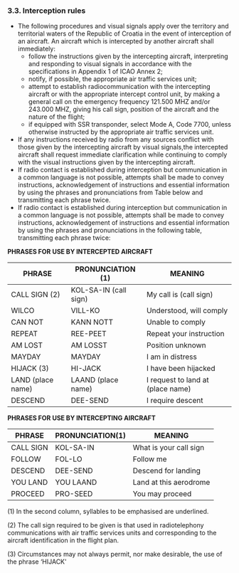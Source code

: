 ### 3.3. **Interception rules**

- The following procedures and visual signals apply over the territory and territorial waters of the Republic of Croatia in the event of interception of an aircraft. An aircraft which is intercepted by another aircraft shall immediately:
  - follow the instructions given by the intercepting aircraft, interpreting and responding to visual signals in accordance with the specifications in Appendix 1 of ICAO Annex 2;
  - notify, if possible, the appropriate air traffic services unit;
  - attempt to establish radiocommunication with the intercepting aircraft or with the appropriate intercept control unit, by making a general call on the emergency frequency 121.500 MHZ and/or 243.000 MHZ, giving his call sign, position of the aircraft and the nature of the flight;
  - if equipped with SSR transponder, select Mode A, Code 7700, unless otherwise instructed by the appropriate air traffic services unit.
- If any instructions received by radio from any sources conflict with those given by the intercepting aircraft by visual signals,the intercepted aircraft shall request immediate clarification while continuing  to comply with the visual instructions given by  the intercepting aircraft.
- If radio contact is established during interception but communication in a common language is not possible, attempts shall be made to convey instructions, acknowledgement of instructions and essential information by using the phrases and pronunciations from Table below and transmitting each phrase twice.
- If radio contact is established during interception but communication in a common language is not possible, attempts shall be made to convey instructions, acknowledgement of instructions and essential information by using the phrases and pronunciations in the following table, transmitting each phrase twice:

**PHRASES FOR USE BY INTERCEPTED AIRCRAFT**

| PHRASE            | PRONUNCIATION (1)     | MEANING                           |
| ----------------- | --------------------- | --------------------------------- |
| CALL SIGN (2)     | KOL-SA-IN (call sign) | My call is (call sign)            |
| WILCO             | VILL-KO               | Understood, will comply           |
| CAN NOT           | KANN NOTT             | Unable to comply                  |
| REPEAT            | REE-PEET              | Repeat your instruction           |
| AM LOST           | AM LOSST              | Position unknown                  |
| MAYDAY            | MAYDAY                | I am in distress                  |
| HIJACK (3)        | HI-JACK               | I have been hijacked              |
| LAND (place name) | LAAND (place name)    | I request to land at (place name) |
| DESCEND           | DEE-SEND              | I require descent                 |

**PHRASES FOR USE BY INTERCEPTING AIRCRAFT**

| PHRASE    | PRONUNCIATION(1) | MEANING                |
| --------- | ---------------- | ---------------------- |
| CALL SIGN | KOL-SA-IN        | What is your call sign |
| FOLLOW    | FOL-LO           | Follow me              |
| DESCEND   | DEE-SEND         | Descend for landing    |
| YOU LAND  | YOU LAAND        | Land at this aerodrome |
| PROCEED   | PRO-SEED         | You may proceed        |

(1) In the second column, syllables to be emphasised are underlined.

(2) The call sign required to be given is that used in radiotelephony communications with air traffic services units and corresponding to the aircraft identification in the flight plan.

(3) Circumstances may not always permit, nor make desirable, the use of the phrase ‘HIJACK'